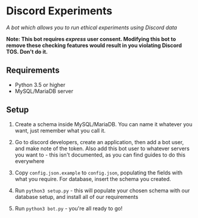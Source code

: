 # Discord Experiments
*A bot which allows you to run ethical experiments using Discord data*

**Note: This bot requires *express* user consent. Modifying this bot to remove these checking features would result in you violating Discord TOS. Don't do it.**

## Requirements
 - Python 3.5 or higher
 - MySQL/MariaDB server

## Setup

1. Create a schema inside MySQL/MariaDB. You can name it whatever you want, just remember what you call it.

2. Go to discord developers, create an application, then add a bot user, and make note of the token. Also add this bot user to whatever servers you want to - this isn't documented, as you can find guides to do this everywhere

3. Copy `config.json.example` to `config.json`, populating the fields with what you require. For database, insert the schema you created.

4. Run `python3 setup.py` - this will populate your chosen schema with our database setup, and install all of our requirements

5. Run `python3 bot.py` - you're all ready to go!


